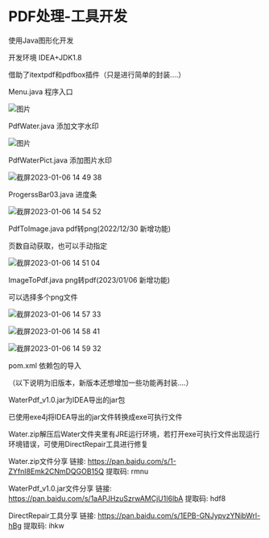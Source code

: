 # PDF处理-工具开发

使用Java图形化开发

开发环境  IDEA+JDK1.8

借助了itextpdf和pdfbox插件（只是进行简单的封装....）


Menu.java 程序入口

![图片](https://user-images.githubusercontent.com/48041910/211006483-d4a68953-adf3-4676-bc13-ec104e67c101.png)

PdfWater.java  添加文字水印

![图片](https://user-images.githubusercontent.com/48041910/211006775-cdc47f01-f4c4-4d0f-94a2-7539189731c5.png)


PdfWaterPict.java  添加图片水印

![截屏2023-01-06 14 49 38](https://user-images.githubusercontent.com/48041910/211006871-6857865b-7bcc-4539-9944-8c9c79034ebf.png)

ProgerssBar03.java   进度条

![截屏2023-01-06 14 54 52](https://user-images.githubusercontent.com/48041910/211007659-62785fe5-39f6-42ef-a5bb-82bfe68411af.png)


PdfToImage.java pdf转png(2022/12/30 新增功能)

页数自动获取，也可以手动指定

![截屏2023-01-06 14 51 04](https://user-images.githubusercontent.com/48041910/211007109-64d7bba4-8c7c-4614-b8a0-a473bad9f78d.png)

ImageToPdf.java png转pdf(2023/01/06 新增功能)

可以选择多个png文件

![截屏2023-01-06 14 57 33](https://user-images.githubusercontent.com/48041910/211008416-de12be56-41a4-4f5c-84df-fcc0cebd4450.png)

![截屏2023-01-06 14 58 41](https://user-images.githubusercontent.com/48041910/211008536-d93cb519-bdd0-49fe-bc10-1799c06f5edb.png)

![截屏2023-01-06 14 59 32](https://user-images.githubusercontent.com/48041910/211008731-d246e851-dcf7-4218-81a8-df281192feff.png)



pom.xml 依赖包的导入

（以下说明为旧版本，新版本还想增加一些功能再封装....）

WaterPdf_v1.0.jar为IDEA导出的jar包

已使用exe4j将IDEA导出的jar文件转换成exe可执行文件

Water.zip解压后Water文件夹里有JRE运行环境，若打开exe可执行文件出现运行环境错误，可使用DirectRepair工具进行修复

Water.zip文件分享
链接: https://pan.baidu.com/s/1-ZYfnl8Emk2CNmDQGOB15Q 提取码: rmnu

WaterPdf_v1.0.jar文件分享
链接: https://pan.baidu.com/s/1aAPJHzuSzrwAMCjU1I6lbA 提取码: hdf8


DirectRepair工具分享
链接: https://pan.baidu.com/s/1EPB-GNJypvzYNibWrl-hBg 提取码: ihkw





